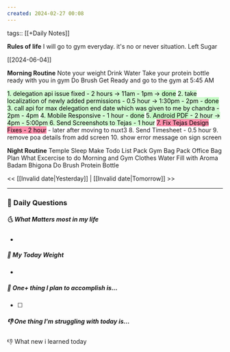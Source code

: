 ```yaml
---
created: 2024-02-27 00:08
---
```

tags:: [[+Daily Notes]]

**Rules of life**
I will go to gym everyday. it's no or never situation.
Left Sugar

[[2024-06-04]]

**Morning Routine**
Note your weight
Drink Water
Take your protein bottle ready with you in gym
Do Brush
Get Ready and go to the gym at 5:45 AM

<mark style="background: #BBFABBA6;">1. delegation api issue fixed - 2 hours -> 11am - 1pm -> <mark style="background: #BBFABBA6;">done</mark></mark>
<mark style="background: #BBFABBA6;">2. take localization of newly added permissions  - 0.5 hour -> 1:30pm - 2pm - <mark style="background: #BBFABBA6;">done</mark>
</mark>
<mark style="background: #BBFABBA6;">3. call api for max delegation end date which was given to me by chandra - 2pm - 4pm</mark>
<mark style="background: #BBFABBA6;">4. Mobile Responsive - 1 hour - <mark style="background: #BBFABBA6;">done</mark></mark>
<mark style="background: #BBFABBA6;">5.<mark style="background: #BBFABBA6;"> Android PDF</mark> - 2 hour -> 4pm - 5:00pm
</mark>
<mark style="background: #BBFABBA6;">6. Send Screenshots to Tejas - 1 hour</mark>
<mark style="background: #FF5582A6;">7. Fix Tejas Design Fixes - 2 hour</mark> - later after moving to nuxt3
8. Send Timesheet - 0.5 hour
9. remove poa details from add screen
10. show error message on sign screen


**Night Routine**
Temple Sleep
Make Todo List
Pack Gym Bag
Pack Office Bag
Plan What Excercise to do
Morning and Gym Clothes
Water Fill with Aroma
Badam Bhigona
Do Brush
Protein Bottle


<< [[Invalid date|Yesterday]] | [[Invalid date|Tomorrow]] >>

---
### 📅 Daily Questions
##### 🌜 What Matters most in my life
- 

##### 🙌 My Today Weight
- 

##### 🚀 One+ thing I plan to accomplish is...
- [ ] 

##### 👎 One thing I'm struggling with today is...


👎 What new i learned today
